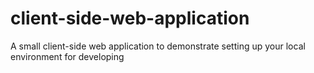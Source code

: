# client-side-web-application
A small client-side web application to demonstrate setting up your local environment for developing

